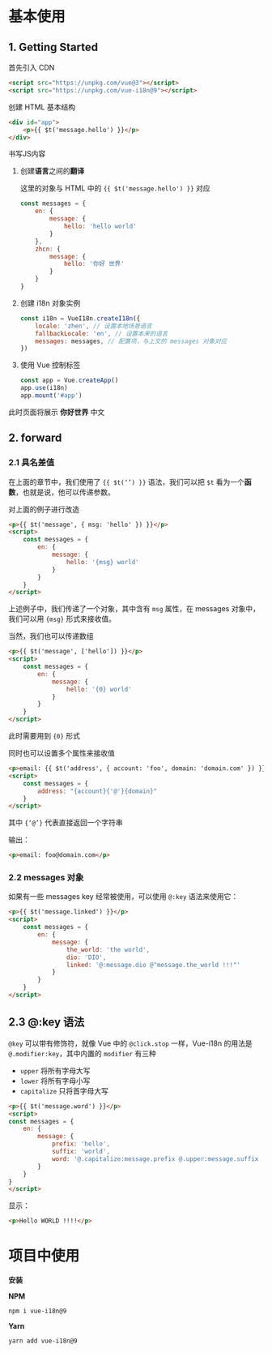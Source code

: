 # 基本使用

## 1. Getting Started

首先引入 CDN

```html
<script src="https://unpkg.com/vue@3"></script>
<script src="https://unpkg.com/vue-i18n@9"></script>
```

创建 HTML 基本结构

```html
<div id="app">
    <p>{{ $t('message.hello') }}</p>
</div>
```

书写JS内容

1. 创建**语言**之间的**翻译**

   这里的对象与 HTML 中的 `{{ $t('message.hello') }}` 对应

   ```js
   const messages = {
       en: {
           message: {
               hello: 'hello world'
           }
       },
       zhcn: {
           message: {
               hello: '你好 世界'
           }
       }
   }
   ```

2. 创建 i18n 对象实例

   ```js
   const i18n = VueI18n.createI18n({
       locale: 'zhen', // 设置本地场景语言
       fallbackLocale: 'en', // 设置本来的语言
       messages: messages, // 配置项，与上文的 messages 对象对应
   })
   ```

3. 使用 Vue 控制标签

   ```js
   const app = Vue.createApp()
   app.use(i18n)
   app.mount('#app')
   ```

此时页面将展示 **你好世界** 中文

## 2. forward

### 2.1 具名差值

在上面的章节中，我们使用了 `{{ $t(‘’) }}` 语法，我们可以把 `$t` 看为一个**函数**，也就是说，他可以传递参数。

对上面的例子进行改造

```html
<p>{{ $t('message', { msg: 'hello' }) }}</p>
<script>
	const messages = {
        en: {
            message: {
                hello: '{msg} world'
            }
        }
    }
</script>
```

上述例子中，我们传递了一个对象，其中含有 `msg` 属性，在 messages 对象中，我们可以用 `{msg}` 形式来接收值。

当然，我们也可以传递数组

```html
<p>{{ $t('message', ['hello']) }}</p>
<script>
	const messages = {
        en: {
            message: {
                hello: '{0} world'
            }
        }
    }
</script>
```

此时需要用到 `{0}` 形式

同时也可以设置多个属性来接收值

```html
<p>email: {{ $t('address', { account: 'foo', domain: 'domain.com' }) }}</p>
<script>
	const messages = {
        address: "{account}{'@'}{domain}"
    }
</script>
```

其中 `{‘@’}` 代表直接返回一个字符串

输出：

```html
<p>email: foo@domain.com</p>
```

### 2.2 messages 对象

如果有一些 messages key 经常被使用，可以使用 `@:key` 语法来使用它：

```html
<p>{{ $t('message.linked') }}</p>
<script>
	const messages = {
    	en: {
        	message: {
            	the_world: 'the world',
            	dio: 'DIO',
            	linked: '@:message.dio @"message.the_world !!!"'
        	}
    	}
	}
</script>
```

## 2.3 @:key 语法

`@key` 可以带有修饰符，就像 Vue 中的 `@click.stop` 一样，Vue-i18n 的用法是 `@.modifier:key`，其中内置的 `modifier` 有三种

- `upper` 将所有字母大写
- `lower` 将所有字母小写
- `capitalize` 只将首字母大写

```html
<p>{{ $t('message.word') }}</p>
<script>
const messages = {
	en: {
    	message: {
        	prefix: 'hello',
       		suffix: 'world',
       		word: '@.capitalize:message.prefix @.upper:message.suffix !!!!'
      	}
	}
}
</script>
```

显示：

```html
<p>Hello WORLD !!!!</p>
```



# 项目中使用

**安装**

**NPM**

```
npm i vue-i18n@9
```

**Yarn**

```
yarn add vue-i18n@9
```

